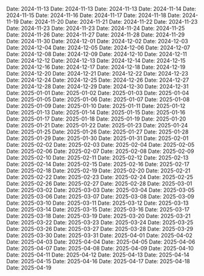 Date: 2024-11-13
Date: 2024-11-13
Date: 2024-11-13
Date: 2024-11-14
Date: 2024-11-15
Date: 2024-11-16
Date: 2024-11-17
Date: 2024-11-18
Date: 2024-11-19
Date: 2024-11-20
Date: 2024-11-21
Date: 2024-11-22
Date: 2024-11-23
Date: 2024-11-23
Date: 2024-11-23
Date: 2024-11-24
Date: 2024-11-25
Date: 2024-11-26
Date: 2024-11-27
Date: 2024-11-28
Date: 2024-11-29
Date: 2024-11-30
Date: 2024-12-01
Date: 2024-12-02
Date: 2024-12-03
Date: 2024-12-04
Date: 2024-12-05
Date: 2024-12-06
Date: 2024-12-07
Date: 2024-12-08
Date: 2024-12-09
Date: 2024-12-10
Date: 2024-12-11
Date: 2024-12-12
Date: 2024-12-13
Date: 2024-12-14
Date: 2024-12-15
Date: 2024-12-16
Date: 2024-12-17
Date: 2024-12-18
Date: 2024-12-19
Date: 2024-12-20
Date: 2024-12-21
Date: 2024-12-22
Date: 2024-12-23
Date: 2024-12-24
Date: 2024-12-25
Date: 2024-12-26
Date: 2024-12-27
Date: 2024-12-28
Date: 2024-12-29
Date: 2024-12-30
Date: 2024-12-31
Date: 2025-01-01
Date: 2025-01-02
Date: 2025-01-03
Date: 2025-01-04
Date: 2025-01-05
Date: 2025-01-06
Date: 2025-01-07
Date: 2025-01-08
Date: 2025-01-09
Date: 2025-01-10
Date: 2025-01-11
Date: 2025-01-12
Date: 2025-01-13
Date: 2025-01-14
Date: 2025-01-15
Date: 2025-01-16
Date: 2025-01-17
Date: 2025-01-18
Date: 2025-01-19
Date: 2025-01-20
Date: 2025-01-21
Date: 2025-01-22
Date: 2025-01-23
Date: 2025-01-24
Date: 2025-01-25
Date: 2025-01-26
Date: 2025-01-27
Date: 2025-01-28
Date: 2025-01-29
Date: 2025-01-30
Date: 2025-01-31
Date: 2025-02-01
Date: 2025-02-02
Date: 2025-02-03
Date: 2025-02-04
Date: 2025-02-05
Date: 2025-02-06
Date: 2025-02-07
Date: 2025-02-08
Date: 2025-02-09
Date: 2025-02-10
Date: 2025-02-11
Date: 2025-02-12
Date: 2025-02-13
Date: 2025-02-14
Date: 2025-02-15
Date: 2025-02-16
Date: 2025-02-17
Date: 2025-02-18
Date: 2025-02-19
Date: 2025-02-20
Date: 2025-02-21
Date: 2025-02-22
Date: 2025-02-23
Date: 2025-02-24
Date: 2025-02-25
Date: 2025-02-26
Date: 2025-02-27
Date: 2025-02-28
Date: 2025-03-01
Date: 2025-03-02
Date: 2025-03-03
Date: 2025-03-04
Date: 2025-03-05
Date: 2025-03-06
Date: 2025-03-07
Date: 2025-03-08
Date: 2025-03-09
Date: 2025-03-10
Date: 2025-03-11
Date: 2025-03-12
Date: 2025-03-13
Date: 2025-03-14
Date: 2025-03-15
Date: 2025-03-16
Date: 2025-03-17
Date: 2025-03-18
Date: 2025-03-19
Date: 2025-03-20
Date: 2025-03-21
Date: 2025-03-22
Date: 2025-03-23
Date: 2025-03-24
Date: 2025-03-25
Date: 2025-03-26
Date: 2025-03-27
Date: 2025-03-28
Date: 2025-03-29
Date: 2025-03-30
Date: 2025-03-31
Date: 2025-04-01
Date: 2025-04-02
Date: 2025-04-03
Date: 2025-04-04
Date: 2025-04-05
Date: 2025-04-06
Date: 2025-04-07
Date: 2025-04-08
Date: 2025-04-09
Date: 2025-04-10
Date: 2025-04-11
Date: 2025-04-12
Date: 2025-04-13
Date: 2025-04-14
Date: 2025-04-15
Date: 2025-04-16
Date: 2025-04-17
Date: 2025-04-18
Date: 2025-04-19
